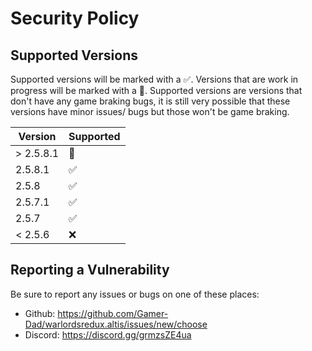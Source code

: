 # Security Policy

## Supported Versions

Supported versions will be marked with a :white_check_mark:. Versions that are work in progress will be marked with a :small_orange_diamond:.
Supported versions are versions that don't have any game braking bugs, it is still very possible that these versions have minor issues/ bugs but those won't be game braking.

|  Version |       Supported        |
| -------- | ---------------------- |
| > 2.5.8.1| :small_orange_diamond: |
| 2.5.8.1  | :white_check_mark:     |
| 2.5.8    | :white_check_mark:     |
| 2.5.7.1  | :white_check_mark:     |
| 2.5.7    | :white_check_mark:     |
| < 2.5.6  | :x:                    |

## Reporting a Vulnerability

Be sure to report any issues or bugs on one of these places:
- Github: https://github.com/Gamer-Dad/warlordsredux.altis/issues/new/choose
- Discord: https://discord.gg/grmzsZE4ua